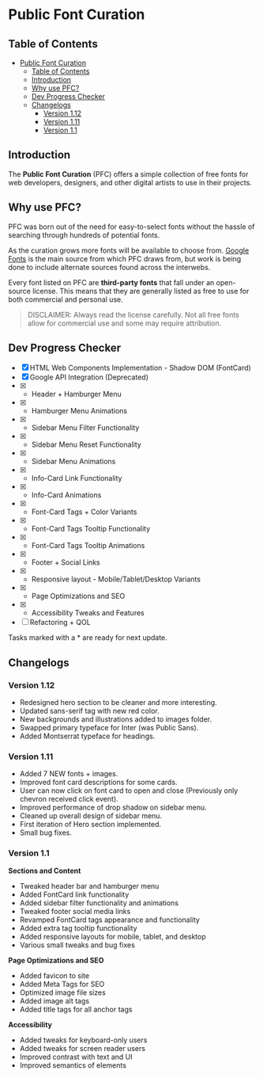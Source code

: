 # Public Font Curation

## Table of Contents
- [Public Font Curation](#public-font-curation)
  - [Table of Contents](#table-of-contents)
  - [Introduction](#introduction)
  - [Why use PFC?](#why-use-pfc)
  - [Dev Progress Checker](#dev-progress-checker)
  - [Changelogs](#changelogs)
    - [Version 1.12](#version-112)
    - [Version 1.11](#version-111)
    - [Version 1.1](#version-11)

## Introduction
The **Public Font Curation** (PFC) offers a simple collection of free fonts for web developers, designers, and other digital artists to use in their projects.

## Why use PFC?
PFC was born out of the need for easy-to-select fonts without the hassle of searching through hundreds of potential fonts.

As the curation grows more fonts will be available to choose from. [Google Fonts](https://fonts.google.com/) is the main source from which PFC draws from, but work is being done to include alternate sources found across the interwebs.

Every font listed on PFC are **third-party fonts** that fall under an open-source license. This means that they are generally listed as free to use for both commercial and personal use. 

> DISCLAIMER: Always read the license carefully. Not all free fonts allow for commercial use and some may require attribution.

## Dev Progress Checker
- [x] HTML Web Components Implementation - Shadow DOM (FontCard)
- [x] Google API Integration (Deprecated)
- [x] * Header + Hamburger Menu
- [x] * Hamburger Menu Animations
- [x] * Sidebar Menu Filter Functionality
- [x] * Sidebar Menu Reset Functionality
- [x] * Sidebar Menu Animations
- [x] * Info-Card Link Functionality
- [x] * Info-Card Animations
- [x] * Font-Card Tags + Color Variants
- [x] * Font-Card Tags Tooltip Functionality
- [x] * Font-Card Tags Tooltip Animations
- [x] * Footer + Social Links
- [x] * Responsive layout - Mobile/Tablet/Desktop Variants
- [x] * Page Optimizations and SEO
- [x] * Accessibility Tweaks and Features
- [ ] Refactoring + QOL

Tasks marked with a * are ready for next update.

## Changelogs
### Version 1.12
- Redesigned hero section to be cleaner and more interesting.
- Updated sans-serif tag with new red color.
- New backgrounds and illustrations added to images folder.
- Swapped primary typeface for Inter (was Public Sans).
- Added Montserrat typeface for headings.
  
### Version 1.11
- Added 7 NEW fonts + images.
- Improved font card descriptions for some cards.
- User can now click on font card to open and close (Previously only chevron received click event).
- Improved performance of drop shadow on sidebar menu.
- Cleaned up overall design of sidebar menu.
- First iteration of Hero section implemented.
- Small bug fixes.

### Version 1.1
__Sections and Content__
- Tweaked header bar and hamburger menu
- Added FontCard link functionality
- Added sidebar filter functionality and animations
- Tweaked footer social media links
- Revamped FontCard tags appearance and functionality
- Added extra tag tooltip functionality
- Added responsive layouts for mobile, tablet, and desktop
- Various small tweaks and bug fixes

__Page Optimizations and SEO__
- Added favicon to site
- Added Meta Tags for SEO
- Optimized image file sizes
- Added image alt tags
- Added title tags for all anchor tags

__Accessibility__
- Added tweaks for keyboard-only users
- Added tweaks for screen reader users
- Improved contrast with text and UI
- Improved semantics of elements
